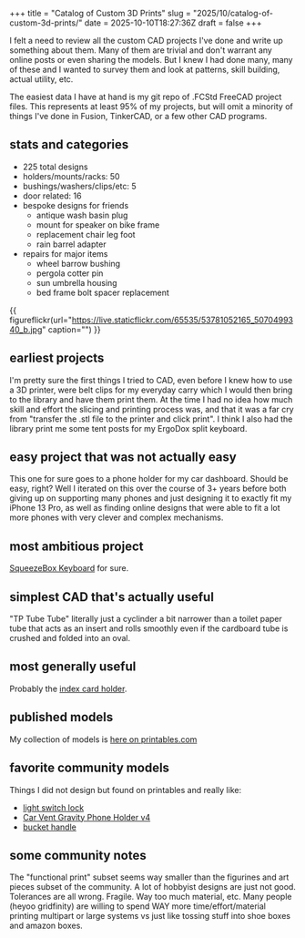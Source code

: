 +++
title = "Catalog of Custom 3D Prints"
slug = "2025/10/catalog-of-custom-3d-prints/"
date = 2025-10-10T18:27:36Z
draft = false
+++

I felt a need to review all the custom CAD projects I've done and write up something about them. Many of them are trivial and don't warrant any online posts or even sharing the models. But I knew I had done many, many of these and I wanted to survey them and look at patterns, skill building, actual utility, etc.

The easiest data I have at hand is my git repo of .FCStd FreeCAD project files. This represents at least 95% of my projects, but will omit a minority of things I've done in Fusion, TinkerCAD, or a few other CAD programs.

## stats and categories

- 225 total designs
- holders/mounts/racks: 50
- bushings/washers/clips/etc: 5
- door related: 16
- bespoke designs for friends
  - antique wash basin plug
  - mount for speaker on bike frame
  - replacement chair leg foot
  - rain barrel adapter
- repairs for major items
  - wheel barrow bushing
  - pergola cotter pin
  - sun umbrella housing
  - bed frame bolt spacer replacement

{{ figureflickr(url="https://live.staticflickr.com/65535/53781052165_5070499340_b.jpg" caption="") }}

## earliest projects

I'm pretty sure the first things I tried to CAD, even before I knew how to use a 3D printer, were belt clips for my everyday carry which I would then bring to the library and have them print them. At the time I had no idea how much skill and effort the slicing and printing process was, and that it was a far cry from "transfer the .stl file to the printer and click print". I think I also had the library print me some tent posts for my ErgoDox split keyboard.

## easy project that was not actually easy

This one for sure goes to a phone holder for my car dashboard. Should be easy, right? Well I iterated on this over the course of 3+ years before both giving up on supporting many phones and just designing it to exactly fit my iPhone 13 Pro, as well as finding online designs that were able to fit a lot more phones with very clever and complex mechanisms.

## most ambitious project

[SqueezeBox Keyboard](/problog/2022/01/squeezebox-keyboard-v2112/) for sure.

## simplest CAD that's actually useful

"TP Tube Tube" literally just a cyclinder a bit narrower than a toilet paper tube that acts as an insert and rolls smoothly even if the cardboard tube is crushed and folded into an oval.

## most generally useful

Probably the [index card holder](https://www.printables.com/model/1133532-index-card-case-v2).

## published models

My collection of models is [here on printables.com](https://www.printables.com/@focusaurus_121068/models?ordering=makes)

## favorite community models

Things I did not design but found on printables and really like:

- [light switch lock](https://www.printables.com/model/25128-light-switch-lock)
- [Car Vent Gravity Phone Holder v4](https://www.printables.com/model/104758-car-vent-gravity-phone-holder-v4)
- [bucket handle](https://www.printables.com/model/110502-better-bucket-handle-grip-no-screws)

## some community notes

The "functional print" subset seems way smaller than the figurines and art pieces subset of the community. A lot of hobbyist designs are just not good. Tolerances are all wrong. Fragile. Way too much material, etc. Many people (heyoo gridfinity) are willing to spend WAY more time/effort/material printing multipart or large systems vs just like tossing stuff into shoe boxes and amazon boxes.
